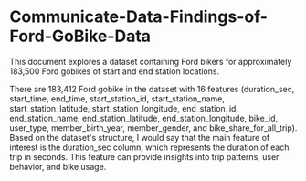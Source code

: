 # Communicate-Data-Findings-of-Ford-GoBike-Data
This document explores a dataset containing Ford bikers for approximately 183,500 Ford gobikes of start and end station locations.

There are 183,412 Ford gobike in the dataset with 16 features (duration_sec, start_time, end_time, start_station_id, start_station_name, start_station_latitude, start_station_longitude, end_station_id, end_station_name, end_station_latitude, end_station_longitude, bike_id, user_type, member_birth_year, member_gender, and bike_share_for_all_trip). 
Based on the dataset's structure, I would say that the main feature of interest is the duration_sec column, which represents the duration of each trip in seconds. This feature can provide insights into trip patterns, user behavior, and bike usage.
